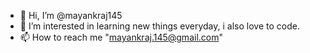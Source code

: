 - 👋 Hi, I’m @mayankraj145
- 👀 I’m interested in learning new things everyday, i also love to code.
- 📫 How to reach me "mayankraj.145@gmail.com"

<!---
mayankraj145/mayankraj145 is a ✨ special ✨ repository because its `README.md` (this file) appears on your GitHub profile.
You can click the Preview link to take a look at your changes.
--->
